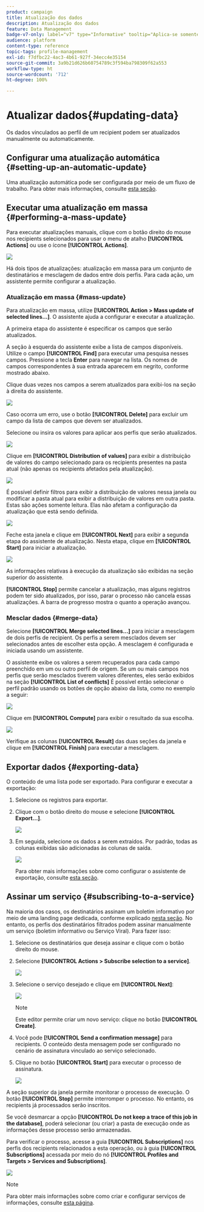 ```yaml
---
product: campaign
title: Atualização dos dados
description: Atualização dos dados
feature: Data Management
badge-v7-only: label="v7" type="Informative" tooltip="Aplica-se somente ao Campaign Classic v7"
audience: platform
content-type: reference
topic-tags: profile-management
exl-id: f7dfbc22-4ac3-4b61-927f-34ecc4e35154
source-git-commit: 3a9b21d626b60754789c3f594ba798309f62a553
workflow-type: ht
source-wordcount: '712'
ht-degree: 100%

---
```


# Atualizar dados{#updating-data}



Os dados vinculados ao perfil de um recipient podem ser atualizados manualmente ou automaticamente.

## Configurar uma atualização automática {#setting-up-an-automatic-update}

Uma atualização automática pode ser configurada por meio de um fluxo de trabalho. Para obter mais informações, consulte [esta seção](../../workflow/using/update-data.md).

## Executar uma atualização em massa {#performing-a-mass-update}

Para executar atualizações manuais, clique com o botão direito do mouse nos recipients selecionados para usar o menu de atalho **[!UICONTROL Actions]** ou use o ícone **[!UICONTROL Actions]**.

![](assets/s_ncs_user_action_icon.png)

Há dois tipos de atualizações: atualização em massa para um conjunto de destinatários e mesclagem de dados entre dois perfis. Para cada ação, um assistente permite configurar a atualização.

### Atualização em massa {#mass-update}

Para atualização em massa, utilize **[!UICONTROL Action > Mass update of selected lines...]**. O assistente ajuda a configurar e executar a atualização.

A primeira etapa do assistente é especificar os campos que serão atualizados.

A seção à esquerda do assistente exibe a lista de campos disponíveis. Utilize o campo **[!UICONTROL Find]** para executar uma pesquisa nesses campos. Pressione a tecla **Enter** para navegar na lista. Os nomes de campos correspondentes à sua entrada aparecem em negrito, conforme mostrado abaixo.

Clique duas vezes nos campos a serem atualizados para exibi-los na seção à direita do assistente.

![](assets/s_ncs_user_update_wizard01_1.png)

Caso ocorra um erro, use o botão **[!UICONTROL Delete]** para excluir um campo da lista de campos que devem ser atualizados.

Selecione ou insira os valores para aplicar aos perfis que serão atualizados.

![](assets/s_ncs_user_update_wizard01_12.png)

Clique em **[!UICONTROL Distribution of values]** para exibir a distribuição de valores do campo selecionado para os recipients presentes na pasta atual (não apenas os recipients afetados pela atualização).

![](assets/s_ncs_user_update_wizard01_2.png)

É possível definir filtros para exibir a distribuição de valores nessa janela ou modificar a pasta atual para exibir a distribuição de valores em outra pasta. Estas são ações somente leitura. Elas não afetam a configuração da atualização que está sendo definida.

![](assets/s_ncs_user_update_wizard01_3.png)

Feche esta janela e clique em **[!UICONTROL Next]** para exibir a segunda etapa do assistente de atualização. Nesta etapa, clique em **[!UICONTROL Start]** para iniciar a atualização.

![](assets/s_ncs_user_update_wizard01_4.png)

As informações relativas à execução da atualização são exibidas na seção superior do assistente.

**[!UICONTROL Stop]** permite cancelar a atualização, mas alguns registros podem ter sido atualizados, por isso, parar o processo não cancela essas atualizações. A barra de progresso mostra o quanto a operação avançou.

### Mesclar dados {#merge-data}

Selecione **[!UICONTROL Merge selected lines...]** para iniciar a mesclagem de dois perfis de recipient. Os perfis a serem mesclados devem ser selecionados antes de escolher esta opção. A mesclagem é configurada e iniciada usando um assistente.

O assistente exibe os valores a serem recuperados para cada campo preenchido em um ou outro perfil de origem. Se um ou mais campos nos perfis que serão mesclados tiverem valores diferentes, eles serão exibidos na seção **[!UICONTROL List of conflicts]** É possível então selecionar o perfil padrão usando os botões de opção abaixo da lista, como no exemplo a seguir:

![](assets/s_ncs_user_merge_wizard01_1.png)

Clique em **[!UICONTROL Compute]** para exibir o resultado da sua escolha.

![](assets/s_ncs_user_merge_wizard01_2.png)

Verifique as colunas **[!UICONTROL Result]** das duas seções da janela e clique em **[!UICONTROL Finish]** para executar a mesclagem.

## Exportar dados {#exporting-data}

O conteúdo de uma lista pode ser exportado. Para configurar e executar a exportação:

1. Selecione os registros para exportar.
1. Clique com o botão direito do mouse e selecione **[!UICONTROL Export...]**.

   ![](assets/s_ncs_user_export_list.png)

1. Em seguida, selecione os dados a serem extraídos. Por padrão, todas as colunas exibidas são adicionadas às colunas de saída.

   ![](assets/s_ncs_user_export_list_start.png)

   Para obter mais informações sobre como configurar o assistente de exportação, consulte [esta seção](../../platform/using/executing-export-jobs.md).

## Assinar um serviço {#subscribing-to-a-service}

Na maioria dos casos, os destinatários assinam um boletim informativo por meio de uma landing page dedicada, conforme explicado [nesta seção](../../delivery/using/managing-subscriptions.md). No entanto, os perfis dos destinatários filtrados podem assinar manualmente um serviço (boletim informativo ou Serviço Viral). Para fazer isso:

1. Selecione os destinatários que deseja assinar e clique com o botão direito do mouse.
1. Selecione **[!UICONTROL Actions > Subscribe selection to a service]**.

   ![](assets/s_ncs_user_selection_subscribe_service.png)

1. Selecione o serviço desejado e clique em **[!UICONTROL Next]**:

   ![](assets/s_ncs_user_selection_subscribe_service_2.png)

   >[!NOTE]
   >
   >Este editor permite criar um novo serviço: clique no botão **[!UICONTROL Create]**.

1. Você pode **[!UICONTROL Send a confirmation message]** para recipients. O conteúdo desta mensagem pode ser configurado no cenário de assinatura vinculado ao serviço selecionado.
1. Clique no botão **[!UICONTROL Start]** para executar o processo de assinatura.

   ![](assets/s_ncs_user_selection_subscribe_service_3.png)

A seção superior da janela permite monitorar o processo de execução. O botão **[!UICONTROL Stop]** permite interromper o processo. No entanto, os recipients já processados serão inscritos.

Se você desmarcar a opção **[!UICONTROL Do not keep a trace of this job in the database]**, poderá selecionar (ou criar) a pasta de execução onde as informações desse processo serão armazenadas.

Para verificar o processo, acesse a guia **[!UICONTROL Subscriptions]** nos perfis dos recipients relacionados a esta operação, ou à guia **[!UICONTROL Subscriptions]** acessada por meio do nó **[!UICONTROL Profiles and Targets > Services and Subscriptions]**.

![](assets/s_ncs_user_selection_subscribe_service_4.png)

>[!NOTE]
>
>Para obter mais informações sobre como criar e configurar serviços de informações, consulte [esta página](../../delivery/using/managing-subscriptions.md).
